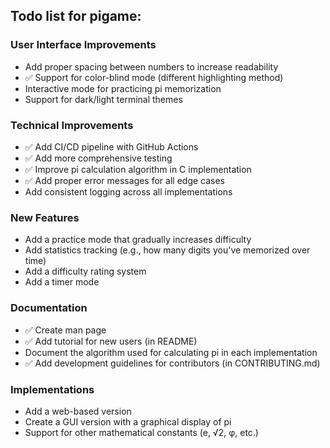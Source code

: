 ## Todo list for pigame:

### User Interface Improvements
* Add proper spacing between numbers to increase readability
* ✅ Support for color-blind mode (different highlighting method)
* Interactive mode for practicing pi memorization
* Support for dark/light terminal themes

### Technical Improvements
* ✅ Add CI/CD pipeline with GitHub Actions
* ✅ Add more comprehensive testing
* ✅ Improve pi calculation algorithm in C implementation
* ✅ Add proper error messages for all edge cases
* Add consistent logging across all implementations

### New Features
* Add a practice mode that gradually increases difficulty
* Add statistics tracking (e.g., how many digits you've memorized over time)
* Add a difficulty rating system
* Add a timer mode

### Documentation
* ✅ Create man page
* ✅ Add tutorial for new users (in README)
* Document the algorithm used for calculating pi in each implementation
* ✅ Add development guidelines for contributors (in CONTRIBUTING.md)

### Implementations
* Add a web-based version
* Create a GUI version with a graphical display of pi
* Support for other mathematical constants (e, √2, φ, etc.)